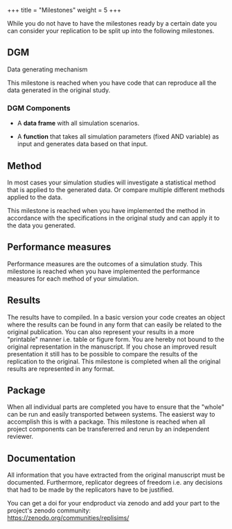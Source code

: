 +++
title = "Milestones"
weight = 5
+++


While you do not have to have the milestones ready by a certain date you can consider your replication to be split up into the following milestones.

## DGM

Data generating mechanism

This milestone is reached when you have code that can reproduce all the data generated in the original study.

### DGM Components
- A **data frame** with all simulation scenarios.

- A **function** that takes all simulation parameters (fixed AND variable) as input and generates data based on that input.



## Method

In most cases your simulation studies will investigate a statistical method that is applied to the generated data.
Or compare multiple different methods applied to the data.

This milestone is reached  when you have implemented the method in accordance with the specifications in the original study and can apply it to the data you generated.


## Performance measures

Performance measures are the outcomes of a simulation study. 
This milestone is reached when you have implemented the performance measures for each method of your simulation.


## Results 

The results have to compiled. In a basic version your code creates an object where the results can be found in any form that can easily be related to the original publication.
You can also represent your results in a more "printable" manner i.e. table or figure form.
You are hereby not bound to the original representation in the manuscript.
If you chose an improved result presentation it still has to be possible to compare the results of the replication to the original.
This milestone is completed when all the original results are represented in any format.

## Package

When all individual parts are completed you have to ensure that the "whole" can be run and easily transported between systems.
The easierst way to accomplish this is with a package.
This milestone is reached when all project components can be transfererred and rerun by an independent reviewer.

## Documentation

All information that you have extracted from the original manuscript must be documented.
Furthermore, replicator degrees of freedom i.e. any decisions that had to be made by the replicators have to be justified.

You can get a doi for your endproduct via zenodo and add your part to the project's zenodo community:  
https://zenodo.org/communities/replisims/

